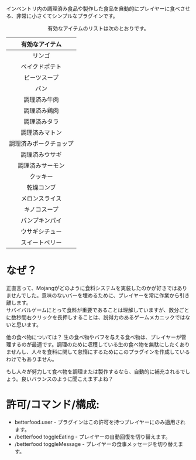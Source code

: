 インベントリ内の調理済み食品や製作した食品を自動的にプレイヤーに食べさせる、非常に小さくてシンプルなプラグインです。

<div align="center">

有効なアイテムのリストは次のとおりです。

</div>

|    有効なアイテム    |
|:------------------:|
|      リンゴ      |
|   ベイクドポテト   |
|  ビーツスープ  |
|       パン        |
|    調理済み牛肉     |
|    調理済み鶏肉   |
|     調理済みタラ     |
|    調理済みマトン    |
|   調理済みポークチョップ    |
|   調理済みウサギ    |
|   調理済みサーモン    |
|      クッキー       |
|     乾燥コンブ     |
|    メロンスライス    |
|   キノコスープ    |
|    パンプキンパイ     |
|    ウサギシチュー     |
|   スイートベリー     |

# なぜ？

正直言って、Mojangがどのように食料システムを実装したのかが好きではありませんでした。意味のないバーを埋めるために、プレイヤーを常に作業から引き離します。
<br>サバイバルゲームにとって食料が重要であることは理解していますが、数分ごとに数秒間右クリックを長押しすることは、説得力のあるゲームメカニックではないと思います。

他の食べ物については？
生の食べ物やバフを与える食べ物は、プレイヤーが管理するのが最適です。調理のために収穫している生の食べ物を無駄にしたくありませんし、人々を食料に関して怠惰にするためにこのプラグインを作成しているわけでもありません。

もし人々が努力して食べ物を調理または製作するなら、自動的に補充されるでしょう。良いバランスのように聞こえますよね？

# 許可/コマンド/構成:

- betterfood.user - プラグインはこの許可を持つプレイヤーにのみ適用されます。
- /betterfood toggleEating - プレイヤーの自動回復を切り替えます。
- /betterfood toggleMessage - プレイヤーの食事メッセージを切り替えます。
